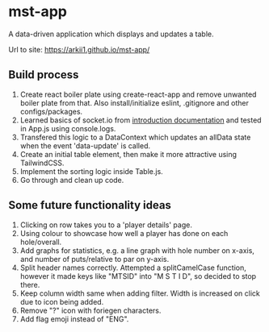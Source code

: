 # mst-app
A data-driven application which displays and updates a table.

Url to site: https://arkii1.github.io/mst-app/

## Build process
1. Create react boiler plate using create-react-app and remove unwanted boiler plate from that. Also install/initialize eslint, .gitignore and other configs/packages.
2. Learned basics of socket.io from [introduction documentation](https://socket.io/docs/v4/) and tested in App.js using console.logs.
3. Transfered this logic to a DataContext which updates an allData state when the event 'data-update' is called.
4. Create an initial table element, then make it more attractive using TailwindCSS.
5. Implement the sorting logic inside Table.js.
6. Go through and clean up code.

## Some future functionality ideas
1. Clicking on row takes you to a 'player details' page.
2. Using colour to showcase how well a player has done on each hole/overall.
3. Add graphs for statistics, e.g. a line graph with hole number on x-axis, and number of puts/relative to par on y-axis.
4. Split header names correctly. Attempted a splitCamelCase function, however it made keys like "MTSID" into "M S T I D", so decided to stop there.
5. Keep column width same when adding filter. Width is increased on click due to icon being added.
6. Remove "?" icon with foriegen characters.
7. Add flag emoji instead of "ENG".
